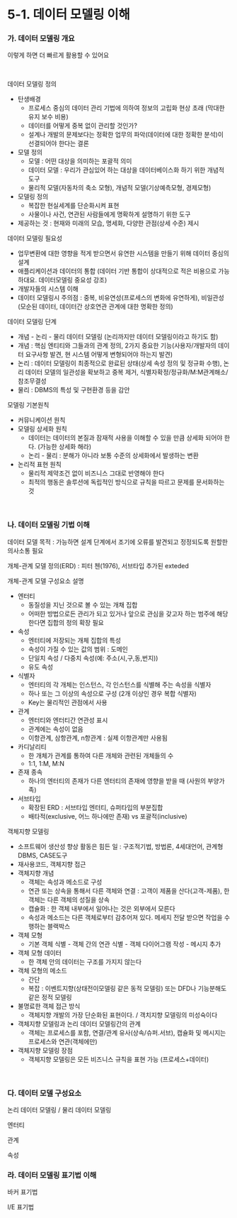 # 5-1. 데이터 모델링 이해

### **가. 데이터 모델링 개요** 

이렇게 하면 더 빠르게 활용할 수 있어요

<br>

데이터 모델링 정의
- 탄생배경
  - 프로세스 중심의 데이터 관리 기법에 의하여 정보의 고립화 현상 초래 (막대한 유지 보수 비용)
  - 데이터를 어떻게 중복 없이 관리할 것인가?
  - 설계나 개발의 문제보다는 정확한 업무의 파악(데이터에 대한 정확한 분석)이 선결되어야 한다는 결론
- 모델 정의
  - 모델 : 어떤 대상을 의미하는 포괄적 의미
  - 데이터 모델 : 우리가 관심있어 하는 대상을 데이터베이스화 하기 위한 개념적 도구
  - 물리적 모델(자동차의 축소 모형), 개념적 모델(기상예측모형, 경제모형)
- 모델링 정의
  - 복잡한 현실세계를 단순화시켜 표현
  - 사물이나 사건, 연관된 사람들에게 명확하게 설명하기 위한 도구
- 제공하는 것 : 현재와 미래의 모습, 명세화, 다양한 관점(상세 수준) 제시

데이터 모델링 필요성
- 업무변환에 대한 영향을 적게 받으면서 유연한 시스템을 만들기 위해 데이터 중심의 설계
- 애플리케이션과 데이터의 통합 (데이터 기반 통합이 상대적으로 적은 비용으로 가능하대요. 데이터모델링 중요성 강조)
- 개발자들의 시스템 이해
- 데이터 모델링시 주의점 : 중복, 비유연성(프로세스의 변화에 유연하게), 비일관성(모순된 데이터, 데이터간 상호연관 관계에 대한 명확한 정의)

데이터 모델링 단계
- 개념 - 논리 - 물리 데이터 모델링 (논리까지만 데이터 모델링이라고 하기도 함)
- 개념 : 핵심 엔티티와 그들과의 관계 정의, 2가지 중요한 기능(사용자/개발자의 데이터 요구사항 발견, 현 시스템 어떻게 변형되어야 하는지 발견)
- 논리 : 데이터 모델링이 최종적으로 완료된 상태(상세 속성 정의 및 정규화 수행), 논리 데이터 모델의 일관성을 확보하고 중복 제거, 식별자확정/정규화/M:M관계해소/참조무결성
- 물리 : DBMS의 특성 및 구현환경 등을 감안

모델링 기본원칙
- 커뮤니케이션 원칙
- 모델링 상세화 원칙
  - 데이터는 데이터의 본질과 잠재적 사용을 이해할 수 있을 만큼 상세화 되어야 한다.  (가능한 상세화 해라)
  - 논리 - 물리 : 분해가 아니라 보통 수준의 상세화에서 발생하는 변환
- 논리적 표현 원칙
  - 물리적 제약조건 없이 비즈니스 그대로 반영해야 한다
  - 최적의 행동은 솔루션에 독립적인 방식으로 규칙을 따르고 문제를 문서화하는 것

<br>


### **나. 데이터 모델링 기법 이해** 

데이터 모델 목적 : 가능하면 설계 단계에서 조기에 오류를 발견되고 정정되도록 원할한 의사소통 필요

개체-관계 모델 정의(ERD) : 피터 첸(1976), 서브타입 추가된 exteded

개체-관계 모델 구성요소 설명
- 엔터티
  - 동질성을 지닌 것으로 볼 수 있는 개채 집합
  - 어떠한 방법으로든 관리가 되고 있거나 앞으로 관심을 갖고자 하는 범주에 해당한다면 집합의 정의 확장 필요
- 속성
  - 엔터티에 저장되는 개체 집합의 특성
  - 속성이 가질 수 있는 값의 범위 : 도메인
  - 단일치 속성 / 다중치 속성(예: 주소(시,구,동,번지))
  - 유도 속성
- 식별자
  - 엔터티의 각 개체는 인스턴스, 각 인스턴스를 식별해 주는 속성을 식별자
  - 하나 또는 그 이상의 속성으로 구성 (2개 이상인 경우 복합 식별자)
  - Key는 물리적인 관점에서 사용
- 관계
  - 엔터티와 엔터티간 연관성 표시
  - 관계에는 속성이 없음
  - 이항관계, 삼항관계, n항관계 : 실제 이항관계만 사용됨
- 카디날리티
  - 한 개체가 관계를 통하여 다른 개체와 관련된 개체들의 수
  - 1:1, 1:M, M:N
- 존재 종속
  - 하나의 엔터티의 존재가 다른 엔터티의 존재에 영향을 받을 때 (사원의 부양가족)
- 서브타입
  - 확장된 ERD : 서브타입 엔터티, 슈퍼타입의 부분집합
  - 배타적(exclusive, 어느 하나에만 존재) vs 포괄적(inclusive)

객체지향 모델링
- 소프트웨어 생산성 향상 활동은 힘든 일 : 구조적기법, 방법론, 4세대언어, 관계형DBMS, CASE도구
- 재사용코드, 객체지향 접근
- 객체지향 개념
  - 객체는 속성과 메소드로 구성
  - 연관 또는 상속을 통해서 다른 객체와 연결 : 고객이 제품을 산다(고객-제품), 한 객체는 다른 객체의 성질을 상속
  - 캡슐화 : 한 객체 내부에서 일어나는 것은 외부에서 모른다
  - 속성과 메소드는 다른 객체로부터 감추어져 있다. 메세지 전달 받으면 작업을 수행하는 블랙박스
- 객체 모형
  - 기본 객체 식별 - 객체 간의 연관 식별 - 객체 다이어그램 작성 - 메시지 추가
- 객체 모형 데이터
  - 한 객체 안의 데이터는 구조를 가지지 않는다
- 객체 모형의 메소드
  - 간단
  - 복잡 : 이벤트지향(상태전이모델링 같은 동적 모델링) 또는 DFD나 기능분해도 같은 정적 모델링
- 불명료한 객체 접근 방식
  - 객체지향 개발의 가장 단순화된 표현이다. / 객치지향 모델링의 미성숙이다
- 객체지향 모델링과 논리 데이터 모델링간의 관계
  - 객체는 프로세스를 포함, 연결/관계 유사(상속/슈퍼.서브), 캡슐화 및 메시지는 프로세스와 연관(객체에만)
- 객체지향 모델링 장점
  - 객체지향 모델링은 모든 비즈니스 규칙을 표현 가능 (프로세스+데이터)

<br>


### **다. 데이터 모델 구성요소** 

논리 데이터 모델링 / 물리 데이터 모델링

엔터티

관계

속성

### **라. 데이터 모델링 표기법 이해** 

바커 표기법

I/E 표기법